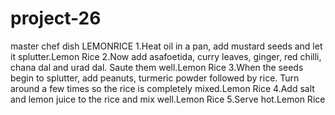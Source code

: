 # project-26
master chef dish
LEMONRICE
1.Heat oil in a pan, add mustard seeds and let it splutter.Lemon Rice
2.Now add asafoetida, curry leaves, ginger, red chilli, chana dal and urad dal. Saute them well.Lemon Rice
3.When the seeds begin to splutter, add peanuts, turmeric powder followed by rice. Turn around a few times so the rice is completely mixed.Lemon Rice
4.Add salt and lemon juice to the rice and mix well.Lemon Rice
5.Serve hot.Lemon Rice
